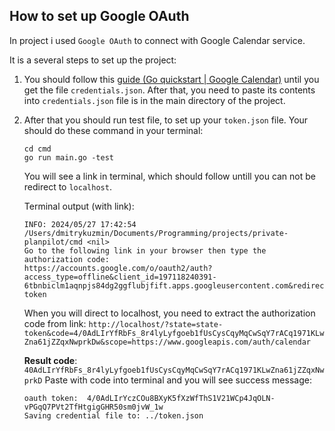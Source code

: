 ## How to set up Google OAuth

In project i used `Google OAuth` to connect with Google Calendar service.

It is a several steps to set up the project:

1. You should follow this [guide (Go quickstart | Google Calendar)](https://developers.google.com/calendar/api/quickstart/go) until you get the file `credentials.json`. After that, you need to paste its contents into `credentials.json` file is in the main directory of the project.

2. After that you should run test file, to set up your `token.json` file.
    Your should do these command in your terminal:
    ```shell
    cd cmd
    go run main.go -test
    ```

    You will see a link in terminal, which should follow untill you can not be redirect to `localhost`.

    Terminal output (with link):
    ```
    INFO: 2024/05/27 17:42:54 /Users/dmitrykuzmin/Documents/Programming/projects/private-planpilot/cmd <nil>
    Go to the following link in your browser then type the authorization code:
    https://accounts.google.com/o/oauth2/auth?access_type=offline&client_id=197118240391-6tbnbiclm1aqnpjs84dg2ggflubjfift.apps.googleusercontent.com&redirect_uri=http%3A%2F%2Flocalhost&response_type=code&scope=https%3A%2F%2Fwww.googleapis.com%2Fauth%2Fcalendar&state=state-token
    ```

    When you will direct to localhost, you  need to extract the authorization code from link:
    `http://localhost/?state=state-token&code=4/0AdLIrYfRbFs_8r4lyLyfgoeb1fUsCysCqyMqCwSqY7rACq1971KLwZna61jZZqxNwprkDw&scope=https://www.googleapis.com/auth/calendar`
    
    **Result code**: `40AdLIrYfRbFs_8r4lyLyfgoeb1fUsCysCqyMqCwSqY7rACq1971KLwZna61jZZqxNwprkD`
    Paste with code into terminal and you will see success message:
    ```
    oauth token:  4/0AdLIrYczCOu8BXyK5fXzWfThS1V21WCp4JqOLN-vPGqQ7PVt2TfHtgigGHR50sm0jvW_1w
    Saving credential file to: ../token.json
    ```